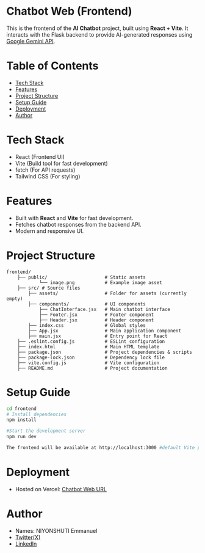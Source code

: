 # Chatbot Web (Frontend)

This is the frontend of the **AI Chatbot** project, built using **React + Vite**. It interacts with the Flask backend to provide AI-generated responses using [Google Gemini API](https://ai.google.dev/gemini-api).

# Table of Contents
- [Tech Stack](#tech-stack)
- [Features](#features)
- [Project Structure](#project-structure)
- [Setup Guide](#setup-guide)
- [Deployment](#deployment)
- [Author](#author)

# Tech Stack
- React (Frontend UI)
- Vite (Build tool for fast development)
- fetch (For API requests)
- Tailwind CSS (For styling)

# Features
- Built with **React** and **Vite** for fast development.
- Fetches chatbot responses from the backend API.
- Modern and responsive UI.

# Project Structure
```
frontend/
    ├── public/                     # Static assets
            └── image.png           # Example image asset
    ├── src/ # Source files
        ├── assets/                 # Folder for assets (currently empty)
        ├── components/             # UI components
            ├── ChatInterface.jsx   # Main chatbot interface
            ├── Footer.jsx          # Footer component
            ├── Header.jsx          # Header component
        ├── index.css               # Global styles
        ├── App.jsx                 # Main application component
        ├── main.jsx                # Entry point for React
    ├── .eslint.config.js           # ESLint configuration
    ├── index.html                  # Main HTML template
    ├── package.json                # Project dependencies & scripts
    ├── package-lock.json           # Dependency lock file
    ├── vite.config.js              # Vite configuration
    ├── README.md                   # Project documentation

```

# Setup Guide
```sh
cd frontend
# Install dependencies
npm install

#Start the development server
npm run dev

The frontend will be available at http://localhost:3000 #default Vite port is 5173, but this project is configured to use 3000 in vite.config.js
```

# Deployment
- Hosted on Vercel: [Chatbot Web URL](https://chatbot-web-five.vercel.app)

# Author
- Names: NIYONSHUTI Emmanuel
- [Twitter(X)](https://x.com/NIYONSH77028058)
- [LinkedIn](https://www.linkedin.com/in/niyonshuti-emmanuel-82877b285/)